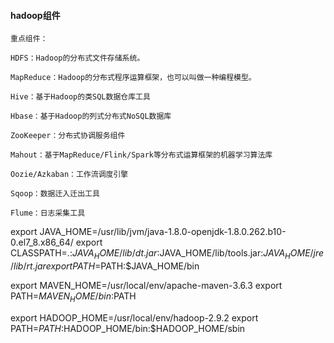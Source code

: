 
#### hadoop组件

    重点组件：
    
    HDFS：Hadoop的分布式文件存储系统。
    
    MapReduce：Hadoop的分布式程序运算框架，也可以叫做一种编程模型。
    
    Hive：基于Hadoop的类SQL数据仓库工具
    
    Hbase：基于Hadoop的列式分布式NoSQL数据库
    
    ZooKeeper：分布式协调服务组件
    
    Mahout：基于MapReduce/Flink/Spark等分布式运算框架的机器学习算法库
    
    Oozie/Azkaban：工作流调度引擎
    
    Sqoop：数据迁入迁出工具
    
    Flume：日志采集工具
    
 

export JAVA_HOME=/usr/lib/jvm/java-1.8.0-openjdk-1.8.0.262.b10-0.el7_8.x86_64/
export CLASSPATH=.:$JAVA_HOME/lib/dt.jar:$JAVA_HOME/lib/tools.jar:$JAVA_HOME/jre/lib/rt.jar
export PATH=$PATH:$JAVA_HOME/bin

export MAVEN_HOME=/usr/local/env/apache-maven-3.6.3
export PATH=$MAVEN_HOME/bin:$PATH

export HADOOP_HOME=/usr/local/env/hadoop-2.9.2
export PATH=$PATH:$HADOOP_HOME/bin:$HADOOP_HOME/sbin
